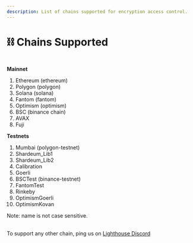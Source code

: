 ```yaml
---
description: List of chains supported for encryption access control.
---
```


# ⛓ Chains Supported

\
**Mainnet**

1. Ethereum (ethereum)
2. Polygon (polygon)
3. Solana (solana)
4. Fantom (fantom)
5. Optimism (optimism)
6. BSC (binance chain)
7. AVAX
8. Fuji

**Testnets**

1. Mumbai (polygon-testnet)
2. Shardeum\_Lib1
3. Shardeum\_Lib2
4. Calibration
5. Goerli
6. BSCTest (binance-testnet)
7. FantomTest
8. Rinkeby
9. OptimismGoerli
10. OptimismKovan

Note: name is not case sensitive.

\
To support any other chain, ping us on [Lighthouse Discord](https://discord.com/invite/c4a4CGCdJG)

